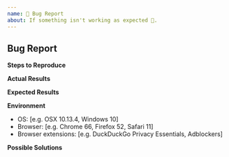 ```yaml
---
name: 🐛 Bug Report
about: If something isn't working as expected 🤔.
---
```


## Bug Report

<!-- describe the issue, mention related issues if known -->

**Steps to Reproduce**

<!-- e.g. url and list of interactions needed to get into that state -->

**Actual Results**

<!--
A screenshot, almost always!

Add additional context like:
- auth scope used: [signed in state including me.roles](https://api.republik.ch/graphiql?query=%7B%0A%20%20me%20%7B%0A%20%20%20%20roles%0A%20%20%7D%0A%7D)
- console output
  - in most browsers: ctrl/cmd + alt + i -> console (copy all output)
-->

**Expected Results**

<!-- description of what should happen / how it should look -->

**Environment**

- OS: [e.g. OSX 10.13.4, Windows 10]
- Browser: [e.g. Chrome 66, Firefox 52, Safari 11]
- Browser extensions: [e.g. DuckDuckGo Privacy Essentials, Adblockers]

**Possible Solutions**

<!-- only if you have suggestions on a fix for the bug -->

<!-- please add the bug label -->

<!-- thank you -->
